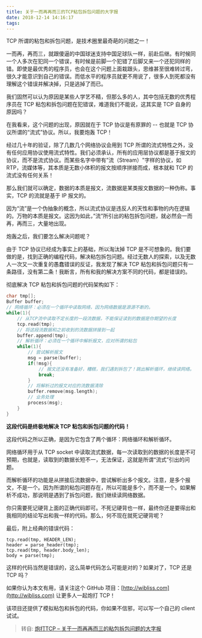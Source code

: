 ```yaml
---
title: 关于一而再再而三的TCP粘包拆包问题的大字报
date: 2018-12-14 14:16:17
tags:
---
```


TCP 所谓的粘包和拆包问题，是技术圈里最奇葩的问题之一！

一而再，再而三，就跟傻逼的中国球迷支持中国足球队一样，前赴后继。有时候同一个人多次在犯同一个错误，有时候是前脚一个犯错了后脚又来一个还犯同样的错。即使是最优秀的程序员，也会在这个问题上面栽跟头，思维甚至很难转过弯，很久才能意识到自己的错误。而低水平的程序员就更不用说了，很多人到死都没有理解这个错误并解决掉，只是逃掉了而已。

我们固然可以认为原因是某些人学艺不精，但那么多的人，其中包括无数的优秀程序员在 TCP 粘包和拆包问题在犯错误，难道我们不能说，这其实是 TCP 自身的原因吗？

在我看来，这个问题的出现，原因就在于 TCP 协议是有原罪的 -- 也就是 TCP 协议所谓的“流式”协议。所以，我要炮轰 TCP！

经过几十年的验证，除了几数几个网络协议会用到 TCP 所谓的流式特性之外，没有任何应用协议使用流式特性。我们必须承认，所有的应用层协议都是基于报文的协议，而不是流式协议。而某些名字中带有”流（Stream）"字样的协议，如 RTP，流媒体等，其本质是无数小体积的报文按顺序拼接而成，根本就和 TCP 的流式没有任何关系！

那么我们就可以确定，数据的本质是报文，流数据是某类报文数据的一种伪称。事实，TCP 的流就是基于 IP 报文的。

因为“流”是一个伪抽象的概念，所以流式协议是违反人的天性和事物的内在逻辑的。万物的本质是报文。这因为如此，”流”所引出的粘包拆包问题，就必然会一而再，再而三，大量地出现。

炮轰之后，我们要怎么解决问题呢？

由于 TCP 协议已经成为事实上的基础，所以淘汰掉 TCP 是不可想象的。我们要做的是，找到正确的编程代码，解决粘包拆包问题。经过无数人的探索，以及无数人一次又一次重复的愚蠢错误的反证，我发现了解决 TCP 粘包和拆包问题只有一条路径，没有第二条！我断言，所有和我的解决方案不同的代码，都是错误的。

彻底解决 TCP 粘包和拆包问题的代码架构如下：

```c
char tmp[];
Buffer buffer;
// 网络循环：必须在一个循环中读取网络，因为网络数据是源源不断的。
while(1){
    // 从TCP流中读取不定长度的一段流数据，不能保证读到的数据是你期望的长度
    tcp.read(tmp);
    // 将这段流数据和之前收到的流数据拼接到一起
    buffer.append(tmp);
    // 解析循环：必须在一个循环中解析报文，应对所谓的粘包
    while(1){
        // 尝试解析报文
        msg = parse(buffer);
        if(!msg){
            // 报文还没有准备好，糟糕，我们遇到拆包了！跳出解析循环，继续读网络。
            break;
        }
        // 将解析过的报文对应的流数据清除
        buffer.remove(msg.length);
        // 业务处理
        process(msg);
    }
}
```

**这段代码是终极地解决 TCP 粘包和拆包问题的代码！**

这段代码之所以正确，是因为它包含了两个循环：网络循环和解析循环。

网络循环用于从 TCP socket 中读取流式数据，每一次读取到的数据的长度是不可预期，也就是，读取到的数据长短不一，无法保证，这就是所谓“流式”引出的问题。

而解析循环的功能是从拼接后流数据中，尝试解析出多个报文。注意，是多个报文，不是一个。因为所谓的粘包问题存在，所以可能是多个，而不是一个。如果解析不成功，那说明是遇到了拆包问题，我们继续读网络数据。

你只需要死记硬背上面的正确代码即可。不死记硬背也一样，最终你还是要得出和我相同的结论写出和我一样的代码。那么，何不现在就死记硬背呢？

最后，附上经典的错误代码：

```
tcp.read(tmp, HEADER_LEN);
header = parse_header(tmp);
tcp.read(tmp, header.body_len);
body = parse(tmp);
```

这样的代码当然是错误的，这么简单代码怎么可能是对的？如果对了，TCP 还是 TCP 吗？

如果你认为本文有用，请关注这个 GitHub 项目：[http://wibliss.com](http://wibliss.com) 让更多人一起炮打 TCP！

该项目还提供了模拟粘包和拆包的代码，你如果不信邪，可以写一个自己的 client 试试。

> 转自: [炮打TCP – 关于一而再再而三的粘包拆包问题的大字报](http://www.ideawu.net/blog/archives/1027.html)
